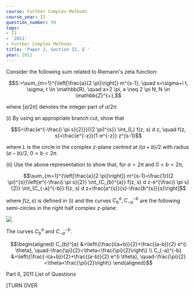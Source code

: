 ```yaml
---
course: Further Complex Methods
course_year: II
question_number: 59
tags:
- II
- '2011'
- Further Complex Methods
title: 'Paper 2, Section II, E '
year: 2011
---
```




Consider the following sum related to Riemann's zeta function:

$$S:=\sum_{m=1}^{\left[\frac{a}{2 \pi}\right]} m^{s-1}, \quad s=\sigma+i t, \sigma, t \in \mathbb{R}, \quad a>2 \pi, a \neq 2 \pi N, N \in \mathbb{Z}^{+},$$

where $[a / 2 \pi]$ denotes the integer part of $a / 2 \pi$.

(i) By using an appropriate branch cut, show that

$$S=\frac{e^{-\frac{i \pi s}{2}}}{(2 \pi)^{s}} \int_{L} f(z, s) d z, \quad f(z, s)=\frac{e^{-z}}{1-e^{-z}} z^{s-1}$$

where $L$ is the circle in the complex $z$-plane centred at $i(a+b) / 2$ with radius $(a-b) / 2$, $0<b<2 \pi$.

(ii) Use the above representation to show that, for $a>2 \pi$ and $0<b<2 \pi$,

$$\sum_{m=1}^{\left[\frac{a}{2 \pi}\right]} m^{s-1}=\frac{1}{(2 \pi)^{s}}\left[e^{-\frac{i \pi s}{2}} \int_{C_{b}^{a}} f(z, s) d z-e^{\frac{i \pi s}{2}} \int_{C_{-a}^{-b}} f(z, s) d z+\frac{a^{s}}{s}-\frac{b^{s}}{s}\right]$$

where $f(z, s)$ is defined in (i) and the curves $C_{b}^{a}, C_{-a}^{-b}$ are the following semi-circles in the right half complex $z$-plane:

![](https://cdn.mathpix.com/cropped/2022_04_28_c08675aa04e97cdfdf0ag-039.jpg?height=493&width=511&top_left_y=888&top_left_x=338)

The curves $C_{b}^{a}$ and $C_{-a}^{-b}$.

$$\begin{aligned}
C_{b}^{a} &=\left\{\frac{i(a+b)}{2}+\frac{(a-b)}{2} e^{i \theta}, \quad-\frac{\pi}{2}<\theta<\frac{\pi}{2}\right\} \\
C_{-a}^{-b} &=\left\{\frac{-i(a+b)}{2}+\frac{(a-b)}{2} e^{i \theta}, \quad-\frac{\pi}{2}<\theta<\frac{\pi}{2}\right\}
\end{aligned}$$

Part II, 2011 List of Questions

[TURN OVER